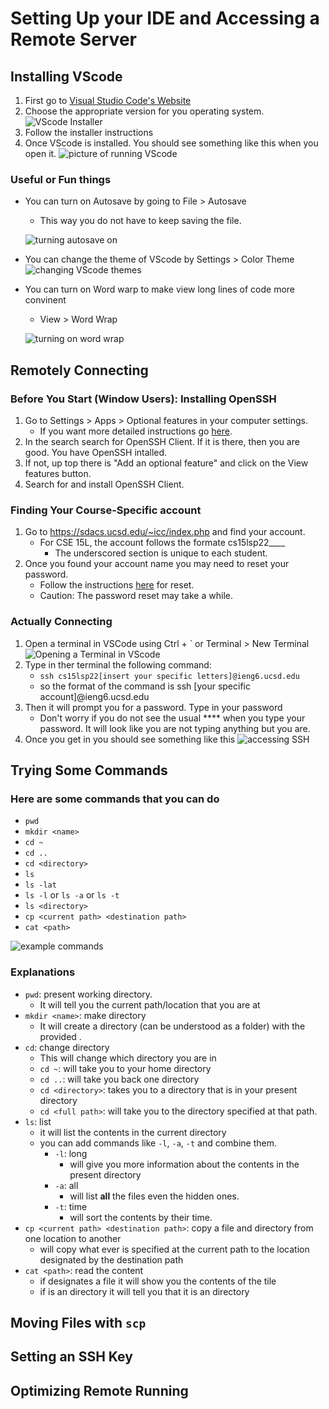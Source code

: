 # Setting Up your IDE and Accessing a Remote Server

## Installing VScode
1. First go to [Visual Studio Code's Website](https://code.visualstudio.com/)
2. Choose the appropriate version for you operating system.
   ![VScode Installer](lab1-Images\VSdownload.png)
3. Follow the installer instructions
4. Once VScode is installed. You should see something like this when you open it. 
   ![picture of running VScode](lab1-Images\runningVSCode.png)

### Useful or Fun things
* You can turn on Autosave by going to File > Autosave
   * This way you do not have to keep saving the file.

   ![turning autosave on](lab1-Images\autosave.png)
* You can change the theme of VScode by Settings > Color Theme
   ![changing VScode themes](lab1-Images\theme.png)

* You can turn on Word warp to make view long lines of code more convinent
   * View > Word Wrap

   ![turning on word wrap](lab1-Images\wordwrap.png)


## Remotely Connecting

### Before You Start (Window Users): Installing OpenSSH
1. Go to Settings > Apps > Optional features in your computer settings.
   * If you want more detailed instructions go [here](https://docs.microsoft.com/en-us/windows-server/administration/openssh/openssh_install_firstuse). 
2. In the search search for OpenSSH Client. If it is there, then you are good. You have OpenSSH intalled.
3. If not, up top there is "Add an optional feature" and click on the View features button. 
4. Search for and install OpenSSH Client.

### Finding Your Course-Specific account
1. Go to https://sdacs.ucsd.edu/~icc/index.php and find your account.
   * For CSE 15L, the account follows the formate cs15lsp22____ 
      * The underscored section is unique to each student.
2. Once you found your account name you may need to reset your password. 
   * Follow the instructions [here](https://piazza.com/redirect/s3?bucket=uploads&prefix=paste%2Fktv2gnof3sx5bf%2F181c3cb053df5cf1ccaf0457f56f12a2e5aa90b139aef8c2ea8fcc590f02fadf%2FHow-to-Reset-your-Password.pdf) for reset.
   * Caution: The password reset may  take a while.

### Actually Connecting
1. Open a terminal in VSCode using Ctrl + ` or Terminal > New Terminal
   ![Opening a Terminal in VScode](lab1-Images\openingTerminal.png)
2. Type in ther terminal the following command:
   * `ssh cs15lsp22[insert your specific letters]@ieng6.ucsd.edu`
   * so the format of the command is ssh [your specific account]@ieng6.ucsd.edu
3. Then it will prompt you for a password. Type in your password
   * Don't worry if you do not see the usual **** when you type your password. It will look like you are not typing anything but you are. 
4. Once you get in you should see something like this
   ![accessing SSH](lab1-Images\accessingSSH.png)


## Trying Some Commands

### Here are some commands that you can do
* `pwd`
* `mkdir <name>`
* `cd ~`
* `cd ..`
* `cd <directory>`
* `ls`
* `ls -lat`
* `ls -l` or `ls -a` or `ls -t`
* `ls <directory>`
* `cp <current path> <destination path>`
* `cat <path>`

![example commands](lab1-Images\examplecommands.png)

### Explanations
* `pwd`: present working directory. 
   * It will tell you the current path/location that you are at
* `mkdir <name>`: make directory
   * It will create a directory (can be understood as a folder) with the provided <name>.
* `cd`: change directory
   * This will change which directory you are in
   * `cd ~`: will take you to your home directory
   * `cd ..`: will take you back one directory
   * `cd <directory>`: takes you to a directory that is in your present directory
   * `cd <full path>`: will take you to the directory specified at that path.
* `ls`: list
   * it will list the contents in the current directory
   * you can add commands like `-l`, `-a`, `-t` and combine them.
      * `-l`: long
         * will give you more information about the contents in the present directory
      * `-a`: all
         * will list **all** the files even the hidden ones.
      * `-t`: time
         * will sort the contents by their time. 
* `cp <current path> <destination path>`: copy a file and directory from one location to another
   * will copy what ever is specified at the current path to the location designated by the destination path
* `cat <path>`: read the content
   * if <path> designates a file it will show you the contents of the tile
   * if <path> is an directory it will tell you that it is an directory

## Moving Files with `scp`

## Setting an SSH Key

## Optimizing Remote Running